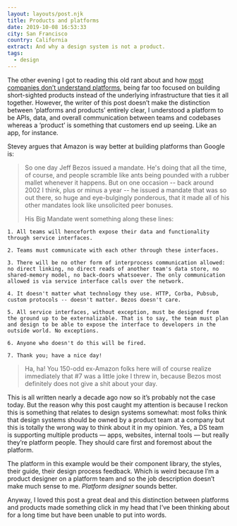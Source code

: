 ```yaml
---
layout: layouts/post.njk
title: Products and platforms
date: 2019-10-08 16:53:33
city: San Francisco
country: California
extract: And why a design system is not a product.
tags:
  - design
---
```


The other evening I got to reading this old rant about and how [most companies don’t understand platforms](https://gist.github.com/chitchcock/1281611), being far too focused on building short-sighted products instead of the underlying infrastructure that ties it all together. However, the writer of this post doesn’t make the distinction between ‘platforms and products’ entirely clear, I understood a platform to be APIs, data, and overall communication between teams and codebases whereas a ‘product’ is something that customers end up seeing. Like an app, for instance.

Stevey argues that Amazon is way better at building platforms than Google is:

> So one day Jeff Bezos issued a mandate. He's doing that all the time, of course, and people scramble like ants being pounded with a rubber mallet whenever it happens. But on one occasion -- back around 2002 I think, plus or minus a year -- he issued a mandate that was so out there, so huge and eye-bulgingly ponderous, that it made all of his other mandates look like unsolicited peer bonuses.
>
> His Big Mandate went something along these lines:

    1. All teams will henceforth expose their data and functionality through service interfaces.

    2. Teams must communicate with each other through these interfaces.

    3. There will be no other form of interprocess communication allowed: no direct linking, no direct reads of another team's data store, no shared-memory model, no back-doors whatsoever. The only communication allowed is via service interface calls over the network.

    4. It doesn't matter what technology they use. HTTP, Corba, Pubsub, custom protocols -- doesn't matter. Bezos doesn't care.

    5. All service interfaces, without exception, must be designed from the ground up to be externalizable. That is to say, the team must plan and design to be able to expose the interface to developers in the outside world. No exceptions.

    6. Anyone who doesn't do this will be fired.

    7. Thank you; have a nice day!

> Ha, ha! You 150-odd ex-Amazon folks here will of course realize immediately that #7 was a little joke I threw in, because Bezos most definitely does not give a shit about your day.

This is all written nearly a decade ago now so it’s probably not the case today. But the reason why this post caught my attention is because I reckon this is something that relates to design systems somewhat: most folks think that design systems should be owned by a product team at a company but this is totally the wrong way to think about it in my opinion. Yes, a DS team is supporting multiple products — apps, websites, internal tools — but really they’re platform people. They should care first and foremost about the platform.

The platform in this example would be their component library, the styles, their guide, their design process feedback. Which is weird because I’m a product designer on a platform team and so the job description doesn’t make much sense to me. _Platform designer_ sounds better.

Anyway, I loved this post a great deal and this distinction between platforms and products made something click in my head that I’ve been thinking about for a long time but have been unable to put into words.
